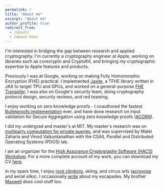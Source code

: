 ```yaml
---
permalink: /
title: "About me"
excerpt: "About me"
author_profile: true
redirect_from: 
  - /about/
  - /about.html
---
```


I'm interested in bridging the gap between research and applied cryptography. I'm currently a cryptography engineer at Apple, working on libraries such as corecrypto and CryptoKit, and bringing my cryptographic expertise to Apple features and products.

Previously I was at Google, working on making Fully Homomorphic Encryption (FHE) practical. I implemented [Jaxite](https://github.com/google/jaxite), a TFHE library written in JAX to target TPU and GPUs, and worked on a general-purpose [FHE Transpiler](https://github.com/google/fully-homomorphic-encryption). I was also on Google's security team, doing cryptography protocol design, security reviews, and red teaming. 

I enjoy working on zero knowledge proofs - I coauthored the fastest [Bulletproofs implementation](https://github.com/dalek-cryptography/bulletproofs) ever, and have done research on input validation for Secure Aggregation using zero knowledge proofs ([ACORN](https://eprint.iacr.org/2022/1461)).

I did my undergrad and master's at MIT. My master's research was on [multiparty computation for private queries](https://www.usenix.org/conference/nsdi17/technical-sessions/presentation/wang-frank), and was supervised by Matei Zaharia and Vinod Vaikuntanathan with the CSAIL Parallel and Distributed Operating Systems (PDOS) lab. 

I am an organizer for the [High Assurance Cryptography Software (HACS) Workshop](https://www.hacs-workshop.org/). For a more complete account of my work, you can download my CV [here](http://cathieyun.github.io/files/cathie-yun-resume.pdf).

In my spare time, I enjoy [rock climbing](https://www.mountainproject.com/user/110471998/cathie-yun), skiing, and circus arts ([acroyoga](https://www.youtube.com/watch?v=LI6vLPBI0nQ&t=285s) and aerial silks). I occasionally [write](https://cathieyun.medium.com/) about my escapades. My brother [Maxwell](https://blog.maxwelly.com/) does cool stuff too.
